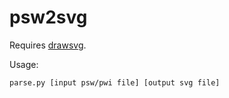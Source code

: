 # psw2svg
Requires [drawsvg](https://pypi.org/project/drawsvg/).

Usage:
```
parse.py [input psw/pwi file] [output svg file]
```
